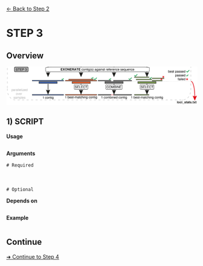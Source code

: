 [← Back to Step 2](Step2_Sequence_Assembly.md)


# STEP 3

## Overview
![Step.png](https://raw.githubusercontent.com/scrameri/CaptureAl/master/tutorial/CaptureAl_Step3.png)


## 1) SCRIPT

**Usage**
```

```

**Arguments**
```
# Required



# Optional

```

**Depends on**
```

```


**Example**
```

```

## Continue
[➜ Continue to Step 4](Step4_Sample_and_Region_Filtering.md)

